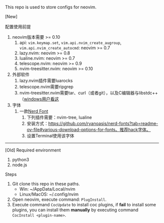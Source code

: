 This repo is used to store configs for neovim.

[New]

配置使用前提
1. neovim版本需要 >= 0.10
    1. api: `vim.keymap.set`, `vim.api.nvim_create_augroup`, `vim.api.nvim_create_autocmd`: neovim >= 0.7
    2. lazy.nvim: neovim >= 0.8
    3. lualine.nvim: neovim >= 0.7
    4. telescope.nvim: neovim >= 0.9
    5. nvim-treesitter.nvim: neovim >= 0.10
2. 外部软件
    1. lazy.nvim插件需要luarocks
    2. telescope.nvim需要ripgrep
    3. nvim-treesitter.nvim需要tar、curl（或者git），以及C编辑器与libstdc++（[windows用户看这](https://github.com/nvim-treesitter/nvim-treesitter/wiki/Windows-support)
3. 字体
    1. 一款[Nerd Font](https://www.nerdfonts.com/)
        1. 下列插件需要：nvim-tree, lualine
        2. 安装方式：https://github.com/ryanoasis/nerd-fonts?tab=readme-ov-file#various-download-options-for-fonts。推荐hack字体。
        3. 设置Terminal使用该字体

---
[Old]
Required environment

1. python3
2. node.js

Steps

1. Git clone this repo in these paths.
    * Win: ~/AppData/Local/nvim
    * Linux/MacOS: ~/.config/nvim
2. Open neovim, execute command: `PlugInstall`.
3. Execute command `CocUpdate` to install coc plugins, if **fail** to install some plugins, you can install them **manually** by executing command `CocInstall <plugin-name>`.
    
